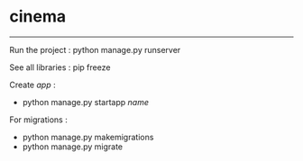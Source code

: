 # cinema
- - -
Run the project : python manage.py runserver

See all libraries : pip freeze

Create _app_ :
- python manage.py startapp _name_

For migrations : 
- python manage.py makemigrations
- python manage.py migrate